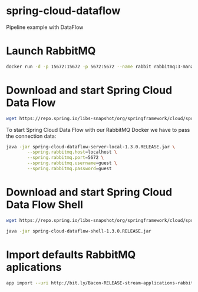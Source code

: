# spring-cloud-dataflow
Pipeline example with DataFlow

# Launch RabbitMQ
```bash
docker run -d -p 15672:15672 -p 5672:5672 --name rabbit rabbitmq:3-management
```

# Download and start Spring Cloud Data Flow
```bash
wget https://repo.spring.io/libs-snapshot/org/springframework/cloud/spring-cloud-dataflow-server-local/1.3.0.RELEASE/spring-cloud-dataflow-server-local-1.3.0.RELEASE.jar
```

To start Spring Cloud Data Flow with our RabbitMQ Docker we have to pass the connection data:
```bash
java -jar spring-cloud-dataflow-server-local-1.3.0.RELEASE.jar \
        --spring.rabbitmq.host=localhost \
        --spring.rabbitmq.port=5672 \
        --spring.rabbitmq.username=guest \
        --spring.rabbitmq.password=guest
```

# Download and start Spring Cloud Data Flow Shell
```bash
wget https://repo.spring.io/libs-snapshot/org/springframework/cloud/spring-cloud-dataflow-shell/1.3.0.RELEASE/spring-cloud-dataflow-shell-1.3.0.RELEASE.jar
```

```bash
java -jar spring-cloud-dataflow-shell-1.3.0.RELEASE.jar
```

# Import defaults RabbitMQ aplications
```bash
app import --uri http://bit.ly/Bacon-RELEASE-stream-applications-rabbit-maven
```
